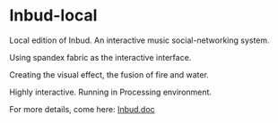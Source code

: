 # Inbud-local
Local edition of Inbud. An interactive music social-networking system.

Using spandex fabric as the interactive interface.

Creating the visual effect, the fusion of fire and water. 

Highly interactive. Running in Processing environment.

For more details, come here:
[Inbud.doc](http://www.portfolio.alexxu1992.com/2017/01/19/in-bud/)
